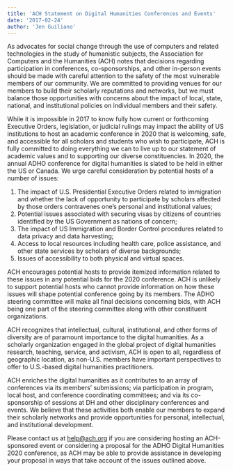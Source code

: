 ```yaml
---
title: 'ACH Statement on Digital Humanities Conferences and Events'
date: '2017-02-24'
author: 'Jen Guiliano'
---
```

As advocates for social change through the use of computers and related technologies in the study of humanistic subjects, the Association for Computers and the Humanities (ACH) notes that decisions regarding participation in conferences, co-sponsorships, and other in-person events should be made with careful attention to the safety of the most vulnerable members of our community. We are committed to providing venues for our members to build their scholarly reputations and networks, but we must balance those opportunities with concerns about the impact of local, state, national, and institutional policies on individual members and their safety.

While it is impossible in 2017 to know fully how current or forthcoming Executive Orders, legislation, or judicial rulings may impact the ability of US institutions to host an academic conference in 2020 that is welcoming, safe, and accessible for all scholars and students who wish to participate, ACH is fully committed to doing everything we can to live up to our statement of academic values and to supporting our diverse constituencies. In 2020, the annual ADHO conference for digital humanities is slated to be held in either the US or Canada. We urge careful consideration by potential hosts of a number of issues:

1. The impact of U.S. Presidential Executive Orders related to immigration and whether the lack of opportunity to participate by scholars affected by those orders contravenes one’s personal and institutional values;
2. Potential issues associated with securing visas by citizens of countries identified by the US Government as nations of concern;
3. The impact of US Immigration and Border Control procedures related to data privacy and data harvesting;
4. Access to local resources including health care, police assistance, and other state services by scholars of diverse backgrounds;
5. Issues of accessibility to both physical and virtual spaces.

ACH encourages potential hosts to provide itemized information related to these issues in any potential bids for the 2020 conference. ACH is unlikely to support potential hosts who cannot provide information on how these issues will shape potential conference going by its members. The ADHO steering committee will make all final decisions concerning bids, with ACH being one part of the steering committee along with other constituent organizations.

ACH recognizes that intellectual, cultural, institutional, and other forms of diversity are of paramount importance to the digital humanities. As a scholarly organization engaged in the global project of digital humanities research, teaching, service, and activism, ACH is open to all, regardless of geographic location, as non-U.S. members have important perspectives to offer to U.S.-based digital humanities practitioners.

ACH enriches the digital humanities as it contributes to an array of conferences via its members’ submissions; via participation in program, local host, and conference coordinating committees; and via its co-sponsorship of sessions at DH and other disciplinary conferences and events. We believe that these activities both enable our members to expand their scholarly networks and provide opportunities for personal, intellectual, and institutional development.

Please contact us at help@ach.org if you are considering hosting an ACH-sponsored event or considering a proposal for the ADHO Digital Humanities 2020 conference, as ACH may be able to provide assistance in developing your proposal in ways that take account of the issues outlined above.
